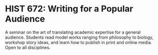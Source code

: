 # HIST 672: Writing for a Popular Audience

A seminar on the art of translating academic expertise for a general audience. Students read model works ranging from philosophy to biology, workshop story ideas, and learn how to publish in print and online media. Open to all disciplines.